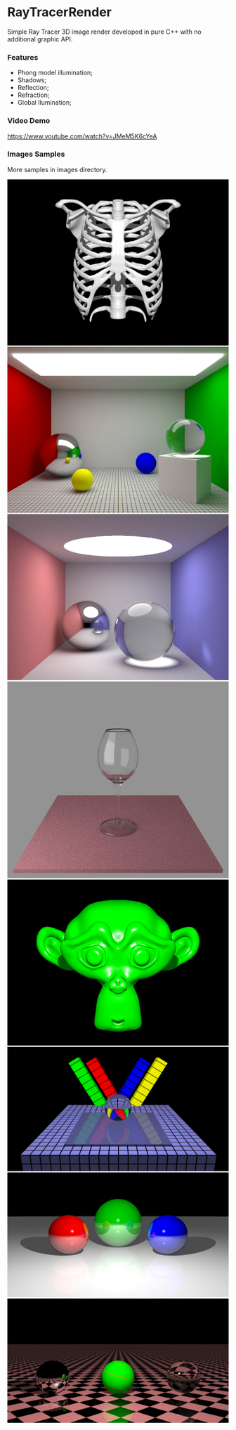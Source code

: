 # RayTracerRender
Simple Ray Tracer 3D image render developed in pure C++ with no additional graphic API.

### Features
* Phong model illumination;
* Shadows;
* Reflection;
* Refraction;
* Global Ilumination;

### Video Demo
https://www.youtube.com/watch?v=JMeM5K6cYeA

### Images Samples
More samples in images directory.

![Alt Rib](https://github.com/leandropaganotti/RayTracerRender/blob/master/images/rib_0000_SPP4_T00.00.17.346.png)
![Alt ModifiedCornellBox](https://github.com/leandropaganotti/RayTracerRender/blob/master/images/ModifiedCornellBox_0000.png)
![Alt room](https://github.com/leandropaganotti/RayTracerRender/blob/master/images/room_0000.png)
![Alt glass](https://github.com/leandropaganotti/RayTracerRender/blob/master/images/IMG_1979.PNG)
![Alt suzanne](https://github.com/leandropaganotti/RayTracerRender/blob/master/images/suzanne_0000_SPP8_T00.00.09.557.png)
![Alt refraction](https://github.com/leandropaganotti/RayTracerRender/blob/master/images/refraction.0000.png)
![Alt 3balls](https://github.com/leandropaganotti/RayTracerRender/blob/master/images/3ballsOnTheFloor.0000.jpg)
![Alt text](https://github.com/leandropaganotti/RayTracerRender/blob/master/images/ptexture.0000.jpg)
